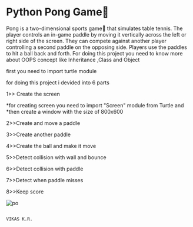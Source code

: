 <h1>Python Pong Game🏀 </h1>
Pong is a two-dimensional sports game🏀 that simulates table tennis. The player controls an in-game paddle by moving it vertically across the left or right side of the screen. They can compete against another player controlling a second paddle on the opposing side. Players use the paddles to hit a ball back and forth.
For doing this project you need to know more about OOPS concept like Inheritance ,Class and Object

first you need to import turtle module


for doing this project i devided into 6 parts

1>> Create the screen

   *for creating screen you need to import "Screen" module from Turtle and
   *then create a window with the size of 800x600
   
   
2>>Create and move a paddle


3>>Create another paddle


4>>Create the ball and make it move


5>>Detect collision with wall and bounce


6>>Detect collision with paddle


7>>Detect when paddle misses


8>>Keep score


![po](https://github.com/VikasKarbail/PONG-GAME/assets/117006055/4835b160-5959-436b-8491-e8cc70cc9fff)


                                                                                                     VIKAS K.R.
